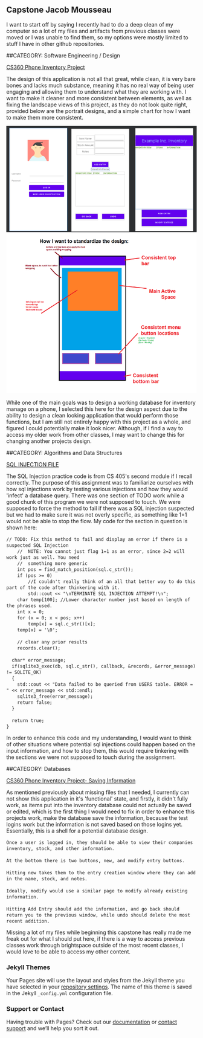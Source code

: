 ## Capstone Jacob Mousseau

I want to start off by saying I recently had to do a deep clean of my computer so a lot of my files and artifacts from previous classes were moved or I was unable to find them, so my options were mostly limited to stuff I have in other github repositories.



##CATEGORY: Software Engineering / Design

[CS360 Phone Inventory Project](https://github.com/JakeNStuff/JakeNStuff.Github.io/blob/main/JacobMousseauProject2.zip)

The design of this application is not all that great, while clean, it is very bare bones and lacks much substance, meaning it has no real way of being user engaging and allowing them to understand what they are working with. I want to make it cleaner and more consistent between elements, as well as fixing the landscape views of this project, as they do not look quite right, provided below are the portrait designs, and a simple chart for how I want to make them more consistent.

![All Three main windows, portrait mode](Design.png)

While one of the main goals was to design a working database for inventory manage on a phone, I selected this here for the design aspect due to the ability to design a clean looking application that would perform those functions, but I am still not entirely happy with this project as a whole, and figured I could potentially make it look nicer. Although, if I find a way to access my older work from other classes, I may want to change this for changing another projects design. 
    
    
##CATEGORY: Algorithms and Data Structures
    
[SQL INJECTION FILE](https://github.com/JakeNStuff/JakeNStuff.Github.io/blob/main/SQLInjection.cpp)
    
The SQL Injection practice code is from CS 405's second module if I recall correctly. The purpose of this assignment was to familiarize ourselves with how sql injections work by testing various injections and how they would 'infect' a database query. There was one section of TODO work while a good chunk of this program we were not supposed to touch. We were supposed to force the method to fail if there was a SQL injection suspected but we had to make sure it was not overly specific, as something like 1=1 would not be able to stop the flow. My code for the section in question is shown here:
    
```
// TODO: Fix this method to fail and display an error if there is a suspected SQL Injection
    //  NOTE: You cannot just flag 1=1 as an error, since 2=2 will work just as well. You need
    //  something more generic
    int pos = find_match_position(sql.c_str());
    if (pos >= 0)
        //I couldn't really think of an all that better way to do this part of the code after thinkering with it. 
        std::cout << "\nTERMINATE SQL INJECTION ATTEMPT!\n";
    char temp[100]; //Lower character number just based on length of the phrases used.
    int x = 0;
    for (x = 0; x < pos; x++)
        temp[x] = sql.c_str()[x];
    temp[x] = '\0';

    // clear any prior results
    records.clear();

  char* error_message;
  if(sqlite3_exec(db, sql.c_str(), callback, &records, &error_message) != SQLITE_OK)
  {
    std::cout << "Data failed to be queried from USERS table. ERROR = " << error_message << std::endl;
    sqlite3_free(error_message);
    return false;
  }

  return true;
}
```
                                                                                                     
In order to enhance this code and my understanding, I would want to think of other situations where potential sql injections could happen based on the input information, and how to stop them, this would require tinkering with the sections we were not supposed to touch during the assignment. 

                                                                                                     
                                                                                                     
##CATEGORY: Databases

[CS360 Phone Inventory Project- Saving Information](https://github.com/JakeNStuff/JakeNStuff.Github.io/blob/main/JacobMousseauProject2.zip)

As mentioned previously about missing files that I needed, I currently can not show this application in it's 'functional' state, and firstly, it didn't fully work, as items put into the inventory database could not actually be saved or edited, which is the first thing I would need to fix in order to enhance this projects work, make the database save the information, because the test logins work but the information is not saved based on those logins yet. Essentially, this is a shell for a potential database design. 

```
Once a user is logged in, they should be able to view their companies inventory, stock, and other information.

At the bottom there is two buttons, new, and modify entry buttons.

Hitting new takes them to the entry creation window where they can add in the name, stock, and notes.

Ideally, modify would use a similar page to modify already existing information.

Hitting Add Entry should add the information, and go back should return you to the previous window, while undo should delete the most recent addition.
```

Missing a lot of my files while beginning this capstone has really made me freak out for what I should put here, if there is a way to access previous classes work through brightspace outside of the most recent classes, I would love to be able to access my other content. 

### Jekyll Themes

Your Pages site will use the layout and styles from the Jekyll theme you have selected in your [repository settings](https://github.com/JakeNStuff/JakeNStuff.Github.io/settings/pages). The name of this theme is saved in the Jekyll `_config.yml` configuration file.

### Support or Contact

Having trouble with Pages? Check out our [documentation](https://docs.github.com/categories/github-pages-basics/) or [contact support](https://support.github.com/contact) and we’ll help you sort it out.
